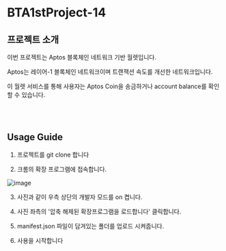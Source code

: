 # BTA1stProject-14

## 프로젝트 소개

이번 프로젝트는 Aptos 블록체인 네트워크 기반 월렛입니다. 

Aptos는 레이어-1 블록체인 네트워크이며 트랜잭션 속도를 개선한 네트워크입니다. 

이 월렛 서비스를 통해 사용자는 Aptos Coin을 송금하거나 account balance를 확인할 수 있습니다.

<br><br>
## Usage Guide

1. 프로젝트를 git clone 합니다

2. 크롬의 확장 프로그램에 접속합니다.

![image](https://user-images.githubusercontent.com/100469650/196043980-9f828ad8-b385-4bfb-bad1-a5c47d207b14.png)

3. 사진과 같이 우측 상단의 개발자 모드를 on 켭니다.

4. 사진 좌측의 '압축 해제된 확장프로그램을 로드합니다' 클릭합니다.

5. manifest.json 파일이 담겨있는 폴더를 업로드 시켜줍니다.

6. 사용을 시작합니다 
